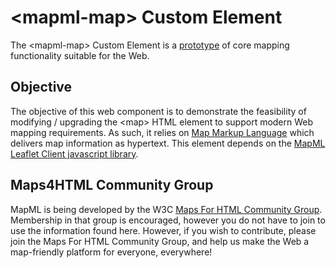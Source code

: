 # &lt;mapml-map&gt; Custom Element

The &lt;mapml-map&gt; Custom Element is a [prototype](http://maps4html.github.io/MapML-Map-Custom-Element/) of core mapping functionality suitable for the Web.

## Objective

The objective of this web component is to demonstrate the feasibility of modifying / upgrading the &lt;map&gt; HTML element to support modern Web mapping requirements.  As such, it relies on [Map Markup Language](http://maps4html.github.io/mapml/spec/) which delivers map information as hypertext.
This element depends on the [MapML Leaflet Client javascript library](https://github.com/Maps4HTML/MapML-Leaflet-Client).

## Maps4HTML Community Group

MapML is being developed by the W3C [Maps For HTML Community Group](http://www.w3.org/community/maps4html/).  Membership in that group is encouraged, however you do not have to join to use the information found here.  However, if you wish to contribute, please join the Maps For HTML Community Group, and help us make the Web a map-friendly platform for everyone, everywhere!
